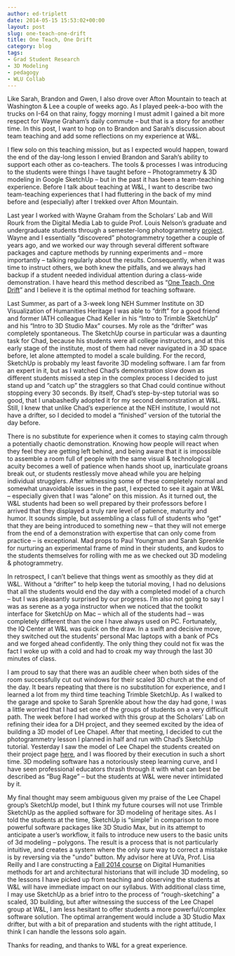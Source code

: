 ```yaml
---
author: ed-triplett
date: 2014-05-15 15:53:02+00:00
layout: post
slug: one-teach-one-drift
title: One Teach, One Drift
category: blog
tags:
- Grad Student Research
- 3D Modeling
- pedagogy
- WLU Collab
---
```


Like Sarah, Brandon and Gwen, I also drove over Afton Mountain to teach at Washington & Lee a couple of weeks ago. As I played peek-a-boo with the trucks on I-64 on that rainy, foggy morning I must admit I gained a bit more respect for Wayne Graham’s daily commute – but that is a story for another time. In this post, I want to hop on to Brandon and Sarah’s discussion about team teaching and add some reflections on my experience at W&L.

I flew solo on this teaching mission, but as I expected would happen, toward the end of the day-long lesson I envied Brandon and Sarah’s ability to support each other as co-teachers. The tools & processes I was introducing to the students were things I have taught before – Photogrammetry & 3D modeling in Google SketchUp – but in the past it has been a team-teaching experience. Before I talk about teaching at W&L, I want to describe two team-teaching experiences that I had fluttering in the back of my mind before and (especially) after I trekked over Afton Mountain.

Last year I worked with Wayne Graham from the Scholars’ Lab and Will Rourk from the Digital Media Lab to guide Prof. Louis Nelson’s graduate and undergraduate students through a semester-long photogrammetry [project](https://www.youtube.com/watch?v=56wfXn-Mn6U). Wayne and I essentially “discovered” photogrammetry together a couple of years ago, and we worked our way through several different software packages and capture methods by running experiments and – more importantly – talking regularly about the results. Consequently, when it was time to instruct others, we both knew the pitfalls, and we always had backup if a student needed individual attention during a class-wide demonstration. I have heard this method described as “[One Teach, One Drift](https://www.cdli.ca/resources/sdm/RelatedLearningActivities/5.4%20Template%20for%20One%20Teach,%20One%20Drift.pdf)” and I believe it is the optimal method for teaching software.

Last Summer, as part of a 3-week long NEH Summer Institute on 3D Visualization of Humanities Heritage I was able to “drift” for a good friend and former IATH colleague Chad Keller in his “Intro to Trimble SketchUp” and his “Intro to 3D Studio Max” courses. My role as the “drifter” was completely spontaneous. The SketchUp course in particular was a daunting task for Chad, because his students were all college instructors, and at this early stage of the institute, most of them had never navigated in a 3D space before, let alone attempted to model a scale building. For the record, SketchUp is probably my least favorite 3D modeling software. I am far from an expert in it, but as I watched Chad’s demonstration slow down as different students missed a step in the complex process I decided to just stand up and “catch up” the stragglers so that Chad could continue without stopping every 30 seconds. By itself, Chad’s step-by-step tutorial was so good, that I unabashedly adopted it for my second demonstration at W&L. Still, I knew that unlike Chad’s experience at the NEH institute, I would not have a drifter, so I decided to model a “finished” version of the tutorial the day before.

There is no substitute for experience when it comes to staying calm through a potentially chaotic demonstration. Knowing how people will react when they feel they are getting left behind, and being aware that it is impossible to assemble a room full of people with the same visual & technological acuity becomes a well of patience when hands shoot up, inarticulate groans break out, or students restlessly move ahead while you are helping individual strugglers. After witnessing some of these completely normal and somewhat unavoidable issues in the past, I expected to see it again at W&L – especially given that I was “alone” on this mission. As it turned out, the W&L students had been so well prepared by their professors before I arrived that they displayed a truly rare level of patience, maturity and humor. It sounds simple, but assembling a class full of students who “get” that they are being introduced to something new – that they will not emerge from the end of a demonstration with expertise that can only come from practice – is exceptional. Mad props to Paul Youngman and Sarah Sprenkle for nurturing an experimental frame of mind in their students, and kudos to the students themselves for rolling with me as we checked out 3D modeling & photogrammetry.

In retrospect, I can’t believe that things went as smoothly as they did at W&L. Without a “drifter” to help keep the tutorial moving, I had no delusions that all the students would end the day with a completed model of a church – but I was pleasantly surprised by our progress. I’m also not going to say I was as serene as a yoga instructor when we noticed that the toolkit interface for SketchUp on Mac – which all of the students had – was completely different than the one I have always used on PC. Fortunately, the IQ Center at W&L was quick on the draw. In a swift and decisive move, they switched out the students’ personal Mac laptops with a bank of PCs and we forged ahead confidently. The only thing they could not fix was the fact I woke up with a cold and had to croak my way through the last 30 minutes of class.

I am proud to say that there was an audible cheer when both sides of the room successfully cut out windows for their scaled 3D church at the end of the day. It bears repeating that there is no substitution for experience, and I learned a lot from my third time teaching Trimble SketchUp. As I walked to the garage and spoke to Sarah Sprenkle about how the day had gone, I was a little worried that I had set one of the groups of students on a very difficult path. The week before I had worked with this group at the Scholars’ Lab on refining their idea for a DH project, and they seemed excited by the idea of building a 3D model of Lee Chapel. After that meeting, I decided to cut the photogrammetry lesson I planned in half and run with Chad’s SketchUp tutorial. Yesterday I saw the model of Lee Chapel the students created on their project page [here](http://leechapel.academic.wlu.edu/blueprints/3d-model/), and I was floored by their execution in such a short time. 3D modeling software has a notoriously steep learning curve, and I have seen professional educators thrash through it with what can best be described as “Bug Rage” – but the students at W&L were never intimidated by it.

My final thought may seem ambiguous given my praise of the Lee Chapel group’s SketchUp model, but I think my future courses will not use Trimble SketchUp as the applied software for 3D modeling of heritage sites. As I told the students at the time, SketchUp is “simple” in comparison to more powerful software packages like 3D Studio Max, but in its attempt to anticipate a user’s workflow, it fails to introduce new users to the basic units of 3d modeling – polygons. The result is a process that is not particularly intuitive, and creates a system where the only sure way to correct a mistake is by reversing via the "undo" button. My advisor here at UVa, Prof. Lisa Reilly and I are constructing a [Fall 2014 course](https://pages.shanti.virginia.edu/Digital_Humanities/) on Digital Humanities methods for art and architectural historians that will include 3D modeling, so the lessons I have picked up from teaching and observing the students at W&L will have immediate impact on our syllabus. With additional class time, I may use SketchUp as a brief intro to the process of “rough-sketching” a scaled, 3D building, but after witnessing the success of the Lee Chapel group at W&L, I am less hesitant to offer students a more powerful/complex software solution. The optimal arrangement would include a 3D Studio Max drifter, but with a bit of preparation and students with the right attitude, I think I can handle the lessons solo again.

Thanks for reading, and thanks to W&L for a great experience.
